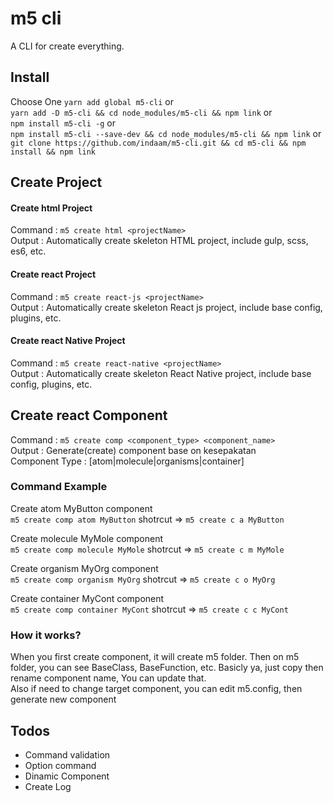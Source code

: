 # m5 cli
A CLI for create everything.

## Install
Choose One
`yarn add global m5-cli` or  
`yarn add -D m5-cli && cd node_modules/m5-cli && npm link` or  
`npm install m5-cli -g` or  
`npm install m5-cli --save-dev && cd node_modules/m5-cli && npm link` or
`git clone https://github.com/indaam/m5-cli.git && cd m5-cli && npm install && npm link`


## Create Project
#### Create html Project
Command : `m5 create html <projectName>`  
Output : Automatically create skeleton HTML project, include gulp, scss, es6, etc.

#### Create react Project
Command : `m5 create react-js <projectName>`  
Output : Automatically create skeleton React js project, include base config, plugins, etc.

#### Create react Native Project
Command : `m5 create react-native <projectName>`  
Output : Automatically create skeleton React Native project, include base config, plugins, etc.


## Create react Component
Command : `m5 create comp <component_type> <component_name>`  
Output : Generate(create) component base on kesepakatan  
Component Type : [atom|molecule|organisms|container]

### Command Example
Create atom MyButton component  
`m5 create comp atom MyButton` shotrcut => `m5 create c a MyButton`

Create molecule MyMole component  
`m5 create comp molecule MyMole` shotrcut => `m5 create c m MyMole`

Create organism MyOrg component  
`m5 create comp organism MyOrg` shotrcut => `m5 create c o MyOrg`

Create container MyCont component  
`m5 create comp container MyCont` shotrcut => `m5 create c c MyCont`

### How it works?
When you first create component, it will create m5 folder. Then on m5 folder, you can see BaseClass, BaseFunction, etc. Basicly ya, just copy then rename component name, You can update that.  
Also if need to change target component, you can edit m5.config, then generate new component

## Todos

* Command validation
* Option command
* Dinamic Component
* Create Log

